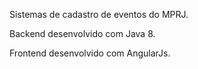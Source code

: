 Sistemas de cadastro de eventos do MPRJ.

Backend desenvolvido com Java 8.

Frontend desenvolvido com AngularJs.
